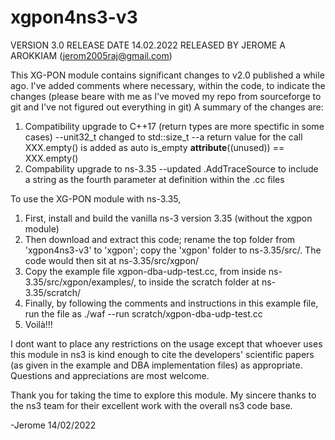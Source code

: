 # xgpon4ns3-v3

VERSION 3.0 
RELEASE DATE 14.02.2022
RELEASED BY JEROME A AROKKIAM (jerom2005raj@gmail.com)

This XG-PON module contains significant changes to v2.0 published a while ago. 
I've added comments where necessary, within the code, to indicate the changes (please beare with me as I've moved my repo from sourceforge to git and I've not figured out everything in git)
A summary of the changes are:
1. Compatibility upgrade to C++17 (return types are more spectific in some cases)
  --unit32_t changed to std::size_t
  --a return value for the call XXX.empty() is added as auto is_empty __attribute__((unused)) == XXX.empty()
2. Compability upgrade to ns-3.35
  --updated .AddTraceSource to include a string as the fourth parameter at definition within the .cc files


To use the XG-PON module with ns-3.35,
1. First, install and build the vanilla ns-3 version 3.35 (without the xgpon module)
2. Then download and extract this code; rename the top folder from 'xgpon4ns3-v3' to 'xgpon'; copy the 'xgpon' folder to ns-3.35/src/. The code would then sit at ns-3.35/src/xgpon/ 
3. Copy the example file xgpon-dba-udp-test.cc, from inside ns-3.35/src/xgpon/examples/, to inside the scratch folder at ns-3.35/scratch/
4. Finally, by following the comments and instructions in this example file, run the file as ./waf --run scratch/xgpon-dba-udp-test.cc
5. Voilà!!!

I dont want to place any restrictions on the usage except that whoever uses this module in ns3 is kind enough to cite the developers' scientific papers (as given in the example and DBA implementation files) as appropriate. 
Questions and appreciations are most welcome.

Thank you for taking the time to explore this module. My sincere thanks to the ns3 team for their excellent work with the overall ns3 code base.


  

-Jerome
14/02/2022
